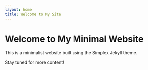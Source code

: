 ```yaml
---
layout: home
title: Welcome to My Site
---
```


# Welcome to My Minimal Website
This is a minimalist website built using the Simplex Jekyll theme.

Stay tuned for more content!
